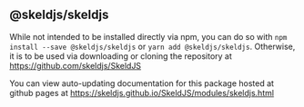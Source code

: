 ## @skeldjs/skeldjs

While not intended to be installed directly via npm, you can do so with `npm install --save @skeldjs/skeldjs` or `yarn add @skeldjs/skeldjs`. Otherwise, it is to be used via downloading or cloning the repository at https://github.com/skeldjs/SkeldJS

You can view auto-updating documentation for this package hosted at github pages at https://skeldjs.github.io/SkeldJS/modules/skeldjs.html